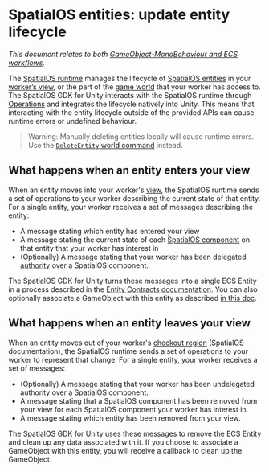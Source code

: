 [//]: # (Doc of docs reference 21)
[//]: # (TODO - technical author pass)
# SpatialOS entities: update entity lifecycle
 _This document relates to both [GameObject-MonoBehaviour and ECS workflows]({{urlRoot}}/content/intro-workflows-spos-entities)._

The [SpatialOS runtime]({{urlRoot}}/content/glossary.md#spatialos-runtime) manages the lifecycle of [SpatialOS entities]({{urlRoot}}/content/glossary.md#spatialos-entity) in your [worker’s view]({{urlRoot}}/content/glossary.md#worker-s-view), or the part of the [game world]({{urlRoot}}/content/glossary.md#spatialos-world) that your worker has access to. The SpatialOS GDK for Unity interacts with the SpatialOS runtime through [Operations](https://docs.improbable.io/reference/latest/shared/design/operations#operations-how-workers-communicate-with-spatialos) and integrates the lifecycle natively into Unity.
This means that interacting with the entity lifecycle outside of the provided APIs can cause runtime errors or undefined behaviour.
> Warning: Manually deleting entities locally will cause runtime errors. Use the [`DeleteEntity` world command]({{urlRoot}}/content/ecs/ecs-world-commands) instead.

## What happens when an entity enters your view

When an entity moves into your worker's [view]({{urlRoot}}/content/glossary.md#worker-s-view), the SpatialOS runtime sends a set of operations to your worker describing the current state of that entity. For a single entity, your worker receives a set of messages describing the entity:

 - A message stating which entity has entered your view
 - A message stating the current state of each [SpatialOS component]({{urlRoot}}/content/glossary.md#spatialos-component) on that entity that your worker has interest in
 - (Optionally) A message stating that your worker has been delegated [authority]({{urlRoot}}/content/glossary.md#authority) over a SpatialOS component.

The SpatialOS GDK for Unity turns these messages into a single ECS Entity in a process described in the [Entity Contracts documentation]({{urlRoot}}/content/ecs/entity-contracts.md). You can also optionally associate a GameObject with this entity as described [in this doc]({{urlRoot}}/content/gameobject/linking-spos-entities-gameobjects.md).

## What happens when an entity leaves your view

When an entity moves out of your worker's [checkout region](https://docs.improbable.io/reference/latest/shared/concepts/workers-load-balancing) (SpatialOS documentation), the SpatialOS runtime sends a set of operations to your worker to represent that change. For a single entity, your worker receives a set of messages:

- (Optionally) A message stating that your worker has been undelegated authority over a SpatialOS component.
- A message stating that a SpatialOS component has been removed from your view for each SpatialOS component your worker has interest in.
- A message stating which entity has been removed from your view.

The SpatialOS GDK for Unity uses these messages to remove the ECS Entity and clean up any data associated with it. If you choose to associate a GameObject with this entity, you will receive a callback to clean up the GameObject.
